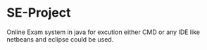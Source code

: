 # SE-Project
Online Exam system in java
for excution either CMD or any IDE like netbeans and eclipse could be used.
